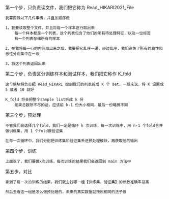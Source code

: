 第一个步，只负责读文件，我们把它称为 Read_HIKARI2021_File

    我需要做以下几件事情，并且按顺序做

    1，我要读取整个文件，并且将每一个样本逐行取出来
        每一个样本都是一个列表，这个列表包含了他们的所有待处理特征，以及一位标签
        有一个列表存储所有的样本
        
    2，在我将每一行的内容取出来之后，我要把它乱序一遍，经过乱序，我们避免了所有的良性和恶性分别集中在一块

    3，将这个列表返回出来


第二个步，负责区分训练样本和测试样本，我们把它称作 K_fold

    这个模块将负责把 Read_HIKARI 给到我们的列表拆成 K 个 set，一般来说，将 K 设置成 5 或者 10 就好
    
    K_fold 将会把整个sample list拆成 k 份
        如果总数除不尽的话，应该前 k-1 份大小相同，最后一份略微不同 


第三个步，预处理

    不管我们会选择几个fold，我们一定是循环 k 次训练，每一次训练中，用 n-1 个fold合并做训练集，用 1 个fold做验证集

    在每一次循环中，我们分别把训练集和验证集丢进预处理模块，再获取他的输出

第四个步，训练

    上面说了，我们要做k次训练，每次训练的结果我们会返回到 main 方法中

第五步，对比

    拿到了每一次的训练的结果，我们就去找哪一组【训练集，验证集】的参数准确率最高

    然后去看这一组是怎么做预处理的，未来的真实数据就按照相同的法子做
